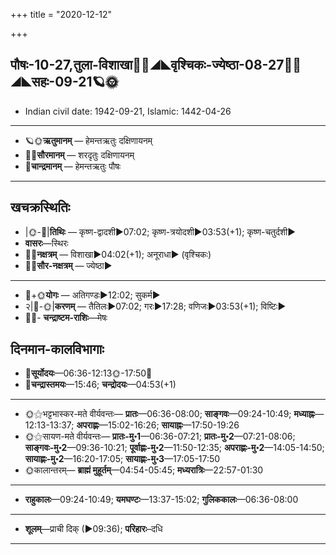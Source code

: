 +++
title = "2020-12-12"

+++
## पौषः-10-27,तुला-विशाखा🌛🌌◢◣वृश्चिकः-ज्येष्ठा-08-27🌌🌞◢◣सहः-09-21🪐🌞
- Indian civil date: 1942-09-21, Islamic: 1442-04-26
___________________
- 🪐🌞**ऋतुमानम्** — हेमन्तऋतुः दक्षिणायनम्
- 🌌🌞**सौरमानम्** — शरदृतुः दक्षिणायनम्
- 🌛**चान्द्रमानम्** — हेमन्तऋतुः पौषः
___________________


## खचक्रस्थितिः
- |🌞-🌛|**तिथिः** — कृष्ण-द्वादशी►07:02; कृष्ण-त्रयोदशी►03:53(+1); कृष्ण-चतुर्दशी►  
- **वासरः**—स्थिरः  
- 🌌🌛**नक्षत्रम्** — विशाखा►04:02(+1); अनूराधा► (वृश्चिकः)  
- 🌌🌞**सौर-नक्षत्रम्** — ज्येष्ठा►  
___________________
- 🌛+🌞**योगः** — अतिगण्डः►12:02; सुकर्म►  
- २|🌛-🌞|**करणम्** — तैतिलः►07:02; गरः►17:28; वणिजः►03:53(+1); विष्टिः►  
- 🌌🌛- **चन्द्राष्टम-राशिः**—मेषः  


## दिनमान-कालविभागाः
- 🌅**सूर्योदयः**—06:36-12:13🌞️-17:50🌇  
- 🌛**चन्द्रास्तमयः**—15:46; **चन्द्रोदयः**—04:53(+1)  
___________________
- 🌞⚝भट्टभास्कर-मते वीर्यवन्तः— **प्रातः**—06:36-08:00; **साङ्गवः**—09:24-10:49; **मध्याह्नः**—12:13-13:37; **अपराह्णः**—15:02-16:26; **सायाह्नः**—17:50-19:26  
- 🌞⚝सायण-मते वीर्यवन्तः— **प्रातः-मु॰1**—06:36-07:21; **प्रातः-मु॰2**—07:21-08:06; **साङ्गवः-मु॰2**—09:36-10:21; **पूर्वाह्णः-मु॰2**—11:50-12:35; **अपराह्णः-मु॰2**—14:05-14:50; **सायाह्णः-मु॰2**—16:20-17:05; **सायाह्णः-मु॰3**—17:05-17:50  
- 🌞कालान्तरम्— **ब्राह्मं मुहूर्तम्**—04:54-05:45; **मध्यरात्रिः**—22:57-01:30  
___________________
- **राहुकालः**—09:24-10:49; **यमघण्टः**—13:37-15:02; **गुलिककालः**—06:36-08:00  
___________________
- **शूलम्**—प्राची दिक् (►09:36); **परिहारः**–दधि  
___________________
